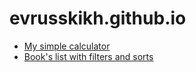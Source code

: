 # evrusskikh.github.io

<ul>
  <li><a href="/MyCalculator">My simple calculator</a></li>
  <li><a href="/Sort&Filter">Book's list with filters and sorts</a></li>
</ul>
